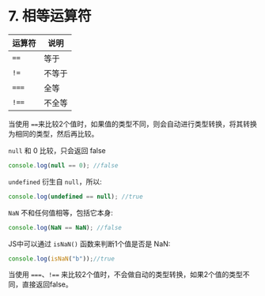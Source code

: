 # 7. 相等运算符

| 运算符 | 说明 |
|----|----|
| `==` | 等于 |
| `!=` | 不等于 |
| `===` | 全等 |
| `!==` | 不全等 |

当使用 `==`来比较2个值时，如果值的类型不同，则会自动进行类型转换，将其转换为相同的类型，然后再比较。

`null` 和 0 比较，只会返回 false
```js
console.log(null == 0); //false
```

`undefined` 衍生自 `null`，所以:

```js
console.log(undefined == null); //true
```

`NaN` 不和任何值相等，包括它本身:
```js
console.log(NaN == NaN); //false
```

JS中可以通过 `isNaN()` 函数来判断1个值是否是 NaN:
```js
console.log(isNaN("b"));//true
```

当使用 `===`、`!==` 来比较2个值时，不会做自动的类型转换，如果2个值的类型不同，直接返回false。


